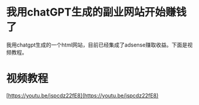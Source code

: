 # 我用chatGPT生成的副业网站开始赚钱了

我用chatgpt生成的一个html网站，目前已经集成了adsense赚取收益。下面是视频教程。

# 视频教程

[https://youtu.be/jspcdz22fE8](https://youtu.be/jspcdz22fE8)